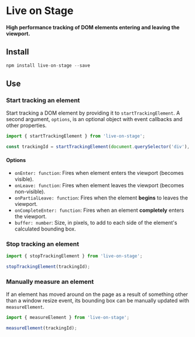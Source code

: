 # Live on Stage

#### High performance tracking of DOM elements entering and leaving the viewport.

## Install

```js
npm install live-on-stage --save
```

## Use

### Start tracking an element

Start tracking a DOM element by providing it to `startTrackingElement`. A second argument, `options`, is an optional object with event callbacks and other properties.

```js
import { startTrackingElement } from 'live-on-stage';

const trackingId = startTrackingElement(document.querySelector('div'), options);
```

#### Options

- `onEnter: function`: Fires when element enters the viewport (becomes visible).
- `onLeave: function`: Fires when element leaves the viewport (becomes non-visible).
- `onPartialLeave: function`: Fires when the element **begins** to leaves the viewport.
- `onCompleteEnter: function`: Fires when an element **completely** enters the viewport.
- `buffer: number`: Size, in pixels, to add to each side of the element's calculated bounding box.

### Stop tracking an element

```js
import { stopTrackingElement } from 'live-on-stage';

stopTrackingElement(trackingId);
```

### Manually measure an element

If an element has moved around on the page as a result of something other than a window resize event, its bounding box can be manually updated with `measureElement`.

```js
import { measureElement } from 'live-on-stage';

measureElement(trackingId);
```

